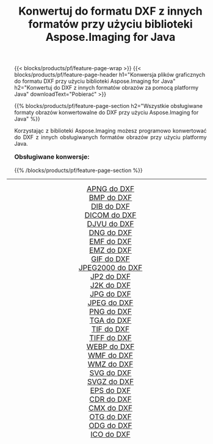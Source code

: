 ﻿---
title: Konwertuj do formatu DXF z innych formatów przy użyciu biblioteki Aspose.Imaging for Java 
weight: 3920
url: /pl/java/conversion/to/dxf/ 
lang: pl
langdirlevel: 2
locales: zh-hans,ja,it,ru,de,es,fr,nl,id,lt,pl,pt,vi,tr,ko,zh-hant,ar,hi,th,sv,cs,uk,he
description: Za pomocą Aspose.Imaging możesz konwertować do DXF z innych formatów przy użyciu Javy
---

{{< blocks/products/pf/feature-page-wrap >}}
{{< blocks/products/pf/feature-page-header h1="Konwersja plików graficznych do formatu DXF przy użyciu biblioteki Aspose.Imaging for Java" h2="Konwertuj do DXF z innych formatów obrazów za pomocą platformy Java" downloadText="Pobierać" >}}


{{% blocks/products/pf/feature-page-section  h2="Wszystkie obsługiwane formaty obrazów konwertowalne do DXF przy użyciu Aspose.Imaging for Java" %}}
<p align=justify>Korzystając z biblioteki Aspose.Imaging możesz programowo konwertować do DXF z innych obsługiwanych formatów obrazów przy użyciu platformy Java.</p>
<h3 style="margin-top:16px;">
Obsługiwane konwersje:
</h3>
{{% /blocks/products/pf/feature-page-section %}}
<div class="container-fluid productfamilypage bg-gray">
    <div class="convertypes bg-gray agp-content section">
        <div class="container">
		<hr style="margin-left:-20px;"/>
		<div class="row other-converters" style="gap: 10px;font-size: 19px;text-align:center;">
		    <div class='col-md-3 other-converter remove-lp remove-rp'><a href="/imaging/pl/java/conversion/apng-to-dxf/" style="padding:15px;">APNG do DXF</a></div>
<div class='col-md-3 other-converter remove-lp remove-rp'><a href="/imaging/pl/java/conversion/bmp-to-dxf/" style="padding:15px;">BMP do DXF</a></div>
<div class='col-md-3 other-converter remove-lp remove-rp'><a href="/imaging/pl/java/conversion/dib-to-dxf/" style="padding:15px;">DIB do DXF</a></div>
<div class='col-md-3 other-converter remove-lp remove-rp'><a href="/imaging/pl/java/conversion/dicom-to-dxf/" style="padding:15px;">DICOM do DXF</a></div>
<div class='col-md-3 other-converter remove-lp remove-rp'><a href="/imaging/pl/java/conversion/djvu-to-dxf/" style="padding:15px;">DJVU do DXF</a></div>
<div class='col-md-3 other-converter remove-lp remove-rp'><a href="/imaging/pl/java/conversion/dng-to-dxf/" style="padding:15px;">DNG do DXF</a></div>
<div class='col-md-3 other-converter remove-lp remove-rp'><a href="/imaging/pl/java/conversion/emf-to-dxf/" style="padding:15px;">EMF do DXF</a></div>
<div class='col-md-3 other-converter remove-lp remove-rp'><a href="/imaging/pl/java/conversion/emz-to-dxf/" style="padding:15px;">EMZ do DXF</a></div>
<div class='col-md-3 other-converter remove-lp remove-rp'><a href="/imaging/pl/java/conversion/gif-to-dxf/" style="padding:15px;">GIF do DXF</a></div>
<div class='col-md-3 other-converter remove-lp remove-rp'><a href="/imaging/pl/java/conversion/jpeg2000-to-dxf/" style="padding:15px;">JPEG2000 do DXF</a></div>
<div class='col-md-3 other-converter remove-lp remove-rp'><a href="/imaging/pl/java/conversion/jp2-to-dxf/" style="padding:15px;">JP2 do DXF</a></div>
<div class='col-md-3 other-converter remove-lp remove-rp'><a href="/imaging/pl/java/conversion/j2k-to-dxf/" style="padding:15px;">J2K do DXF</a></div>
<div class='col-md-3 other-converter remove-lp remove-rp'><a href="/imaging/pl/java/conversion/jpg-to-dxf/" style="padding:15px;">JPG do DXF</a></div>
<div class='col-md-3 other-converter remove-lp remove-rp'><a href="/imaging/pl/java/conversion/jpeg-to-dxf/" style="padding:15px;">JPEG do DXF</a></div>
<div class='col-md-3 other-converter remove-lp remove-rp'><a href="/imaging/pl/java/conversion/png-to-dxf/" style="padding:15px;">PNG do DXF</a></div>
<div class='col-md-3 other-converter remove-lp remove-rp'><a href="/imaging/pl/java/conversion/tga-to-dxf/" style="padding:15px;">TGA do DXF</a></div>
<div class='col-md-3 other-converter remove-lp remove-rp'><a href="/imaging/pl/java/conversion/tif-to-dxf/" style="padding:15px;">TIF do DXF</a></div>
<div class='col-md-3 other-converter remove-lp remove-rp'><a href="/imaging/pl/java/conversion/tiff-to-dxf/" style="padding:15px;">TIFF do DXF</a></div>
<div class='col-md-3 other-converter remove-lp remove-rp'><a href="/imaging/pl/java/conversion/webp-to-dxf/" style="padding:15px;">WEBP do DXF</a></div>
<div class='col-md-3 other-converter remove-lp remove-rp'><a href="/imaging/pl/java/conversion/wmf-to-dxf/" style="padding:15px;">WMF do DXF</a></div>
<div class='col-md-3 other-converter remove-lp remove-rp'><a href="/imaging/pl/java/conversion/wmz-to-dxf/" style="padding:15px;">WMZ do DXF</a></div>
<div class='col-md-3 other-converter remove-lp remove-rp'><a href="/imaging/pl/java/conversion/svg-to-dxf/" style="padding:15px;">SVG do DXF</a></div>
<div class='col-md-3 other-converter remove-lp remove-rp'><a href="/imaging/pl/java/conversion/svgz-to-dxf/" style="padding:15px;">SVGZ do DXF</a></div>
<div class='col-md-3 other-converter remove-lp remove-rp'><a href="/imaging/pl/java/conversion/eps-to-dxf/" style="padding:15px;">EPS do DXF</a></div>
<div class='col-md-3 other-converter remove-lp remove-rp'><a href="/imaging/pl/java/conversion/cdr-to-dxf/" style="padding:15px;">CDR do DXF</a></div>
<div class='col-md-3 other-converter remove-lp remove-rp'><a href="/imaging/pl/java/conversion/cmx-to-dxf/" style="padding:15px;">CMX do DXF</a></div>
<div class='col-md-3 other-converter remove-lp remove-rp'><a href="/imaging/pl/java/conversion/otg-to-dxf/" style="padding:15px;">OTG do DXF</a></div>
<div class='col-md-3 other-converter remove-lp remove-rp'><a href="/imaging/pl/java/conversion/odg-to-dxf/" style="padding:15px;">ODG do DXF</a></div>
<div class='col-md-3 other-converter remove-lp remove-rp'><a href="/imaging/pl/java/conversion/ico-to-dxf/" style="padding:15px;">ICO do DXF</a></div>
                </div>
        </div>
    </div>
</div>
<br/>

